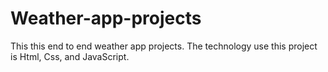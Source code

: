 # Weather-app-projects
This this end to end weather app projects. The technology use this project is Html, Css, and JavaScript.
